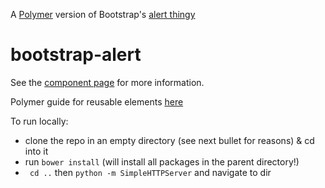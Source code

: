 A [Polymer][1] version of Bootstrap's [alert thingy](http://getbootstrap.com/javascript/#alerts)

# bootstrap-alert

See the [component page](http://shmay.github.io/bootstrap-alert/components/bootstrap-alert/) for more information.

Polymer guide for reusable elements [here](http://www.polymer-project.org/docs/start/reusableelements.html)

To run locally:

* clone the repo in an empty directory (see next bullet for reasons) & cd into it
* run `bower install` (will install all packages in the parent directory!)
* ` cd ..` then `python -m SimpleHTTPServer` and navigate to dir

[1]: https://www.polymer-project.org/
